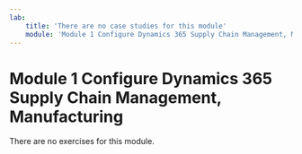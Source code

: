 ```yaml
---
lab:
    title: 'There are no case studies for this module'
    module: 'Module 1 Configure Dynamics 365 Supply Chain Management, Manufacturing'
---
```


Module 1 Configure Dynamics 365 Supply Chain Management, Manufacturing
======================================================================

There are no exercises for this module.
